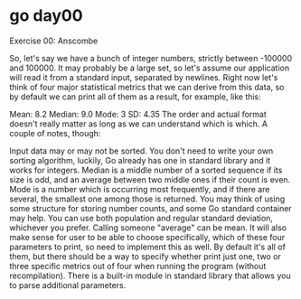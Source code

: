 # go day00

Exercise 00: Anscombe

So, let's say we have a bunch of integer numbers, strictly between -100000 and 100000. It may probably be a large set, so let's assume our application will read it from a standard input, separated by newlines. Right now let's think of four major statistical metrics that we can derive from this data, so by default we can print all of them as a result, for example, like this:

Mean: 8.2
Median: 9.0
Mode: 3
SD: 4.35
The order and actual format doesn't really matter as long as we can understand which is which. A couple of notes, though:

Input data may or may not be sorted. You don't need to write your own sorting algorithm, luckily, Go already has one in standard library and it works for integers.
Median is a middle number of a sorted sequence if its size is odd, and an average between two middle ones if their count is even.
Mode is a number which is occurring most frequently, and if there are several, the smallest one among those is returned. You may think of using some structure for storing number counts, and some Go standard container may help.
You can use both population and regular standard deviation, whichever you prefer.
Calling someone "average" can be mean.
It will also make sense for user to be able to choose specifically, which of these four parameters to print, so need to implement this as well. By default it's all of them, but there should be a way to specify whether print just one, two or three specific metrics out of four when running the program (without recompilation). There is a built-in module in standard library that allows you to parse additional parameters.
